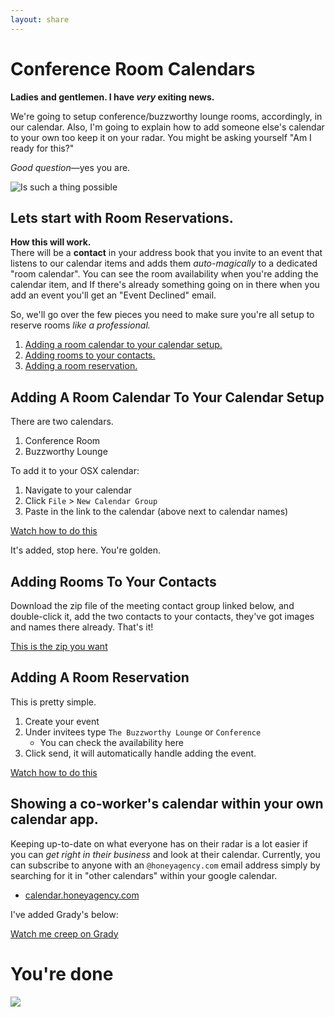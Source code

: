 ```yaml
---
layout: share
---
```


# Conference Room Calendars

__Ladies and gentlemen. I have _very_ exiting news.__

We're going to setup conference/buzzworthy lounge rooms, accordingly, in our calendar. Also, I'm going to explain how to add someone else's calendar to your own too keep it on your radar. You might be asking yourself "Am I ready for this?"

_Good question_—yes you are. 

![Is such a thing possible](http://i.imgur.com/FCEYI.gif)

## Lets start with Room Reservations.

__How this will work.__  
There will be a __contact__ in your address book that you invite to an event that listens to our calendar items and adds them _auto-magically_ to a dedicated "room calendar". You can see the room availability when you're adding the calendar item, and If there's already something going on in there when you add an event you'll get an "Event Declined" email.

So, we'll go over the few pieces you need to make sure you're all setup to reserve rooms _like a professional._


1. [Adding a room calendar to your calendar setup.](#adding-a-room-calendar-to-your-calendar-setup)
1. [Adding rooms to your contacts.](#adding-rooms-to-your-contacts)
1. [Adding a room reservation.](#adding-a-room-reservation)


## Adding A Room Calendar To Your Calendar Setup

There are two calendars.

1. Conference Room
2. Buzzworthy Lounge

To add it to your OSX calendar:

1. Navigate to your calendar
2. Click `File` >  `New Calendar Group`
3. Paste in the link to the calendar (above next to calendar names)

[Watch how to do this](http://i.imgur.com/qx5VypG.gifv)

It's added, stop here. You're golden. 


##  Adding Rooms To Your Contacts

Download the zip file of the meeting contact group linked below, and double-click it, add the two contacts to your contacts, they've got images and names there already. That's it!

[This is the zip you want](https://github.com/joshre/joshre.github.io/raw/master/_share/Meetings.zip)


## Adding A Room Reservation

This is pretty simple. 

1. Create your event
2. Under invitees type `The Buzzworthy Lounge` or `Conference` 
    * You can check the availability here
3. Click send, it will automatically handle adding the event. 

[Watch how to do this](http://i.imgur.com/hECGPaw.gifv)

## Showing a co-worker's calendar within your own calendar app. 

Keeping up-to-date on what everyone has on their radar is a lot easier if you can _get right in their business_ and look at their calendar. Currently, you can subscribe to anyone with an `@honeyagency.com` email address simply by searching for it in "other calendars" within your google calendar. 

* [calendar.honeyagency.com](calendar.honeyagency.com)

I've added Grady's below:

[Watch me creep on Grady](http://i.imgur.com/T5BuQyi.gifv)


# You're done
![](http://i.imgur.com/uhx9LCH.gif)
